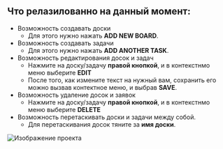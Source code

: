 ﻿## Что релазилованно на данный момент:
- Возможность создавать доски
  - Для этого нужно нажать **ADD NEW BOARD**.
- Возможность создавать задачи
  - Для этого нужно нажать **ADD ANOTHER TASK**.
- Возможность редактирования досок и задач
  - Нажмите на доску/задачу **правой кнопкой**, и в контекстнмо меню выберите **EDIT**
  - После того, как измените текст на нужный вам, сохранить его можно вызвав контектное меню, и выбрав **SAVE**.
- Возможность удаление досок и заявок
  - Нажмите на доску/задачу **правой кнопкой**, и в контекстнмо меню выберите **DELETE**
- Возможность перетаскивать доски и задачи между собой.
  - Для перетаскивания досок тяните за **имя доски**.


![Изображение проекта](https://i.ibb.co/x1V3QsH/Untitled.png)
  